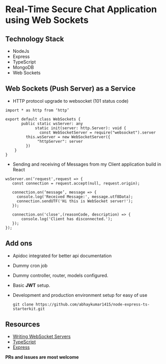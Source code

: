 # Real-Time Secure Chat Application using Web Sockets
 
## Technology Stack
 - NodeJs
 - Express
 - TypeScript
 - MongoDB
 - Web Sockets

## Web Sockets (Push Server) as a Service
 - HTTP protocol upgrade to websocket (101 status code)
 ```
 import * as http from ‘http’

 export default class WebSockets {
    	public static wsServer: any
			  static init(server: http.Server): void {
        		const WebSocketServer = require("websocket").server
          this.wsServer = new WebSocketServer({
               "httpServer": server
          })
     }
 }
 ```
 - Sending and receiving of Messages from my Client application build in React
 ```
 wsServer.on(‘request',request => {
    const connection = request.accept(null, request.origin);

    connection.on(‘message’, message => {
      console.log('Received Message:', message.utf8Data);
      connection.sendUTF('Hi this is WebSocket server!');
    });
    
    connection.on('close',(reasonCode, description) => {
        console.log('Client has disconnected.');
    });
});
 ```

## Add ons
 - Apidoc integrated for better api documentation
 - Dummy cron job
 - Dummy controller, router, models configured.
 - Basic **JWT** setup.
 - Development and production environment setup for easy of use


    ```git clone https://github.com/abhaykumar1415/node-express-ts-starterkit.git```

## Resources
 - [Writing WebSocket Servers](https://developer.mozilla.org/en-US/docs/Web/API/WebSockets_API/Writing_WebSocket_servers)
 - [TypeScript](https://www.typescriptlang.org/)
 - [Express](https://expressjs.com/)

**PRs and issues are most welcome**
